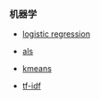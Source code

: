 ### 机器学

- [logistic regression](logistic_regression.py)

- [als](als.py)

- [kmeans](kmeans.py)

- [tf-idf](tf_idf.py)